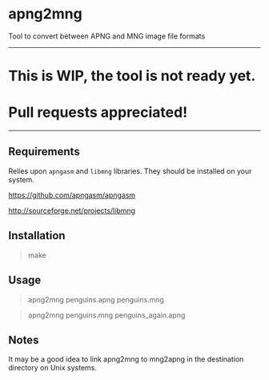 apng2mng
========

Tool to convert between APNG and MNG image file formats

_________________________________________

This is WIP, the tool is not ready yet.
=======================================
Pull requests appreciated!
==========================

_________________________________________

Requirements
------------


Relies upon `apngasm` and `libmng` libraries.
They should be installed on your system.

https://github.com/apngasm/apngasm

http://sourceforge.net/projects/libmng

Installation
------------

> make

Usage
-----

> apng2mng penguins.apng penguins.mng

> apng2mng penguins.mng penguins_again.apng

Notes
-----

It may be a good idea to link apng2mng to mng2apng
in the destination directory on Unix systems.

